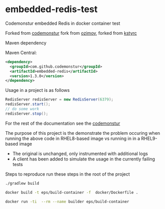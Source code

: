 # embedded-redis-test

Codemonstur  embedded Redis in docker container test

Forked from [codemonstur](https://github.com/codemonstur/embedded-redis)
fork from [ozimov](https://github.com/ozimov/embedded-redis),
forked from [kstyrc](https://github.com/kstyrc/embedded-redis)

Maven dependency

Maven Central:
```xml
<dependency>
  <groupId>com.github.codemonstur</groupId>
  <artifactId>embedded-redis</artifactId>
  <version>1.3.0</version>
</dependency>
```

Usage in a project is as follows

```java
RedisServer redisServer = new RedisServer(6379);
redisServer.start();
// do some work
redisServer.stop();
```

For the rest of the documentation see the [codemonstur](https://github.com/codemonstur/embedded-redis)

The purpose of this project is the demonstrate the problem occuring when running the above code
in RHEL8-based image vs running in in a RHEL9-based image

* The original is unchanged, only instrumented with additional logs
* A client has been added to simulate the usage in the currently failing tests


Steps to reproduce run these steps in the root of the project

```bash
./gradlew build
```
```bash
docker build -t eps/build-container -f  docker/Dockerfile .
```

```bash
docker run -ti  --rm --name builder eps/build-container
```


